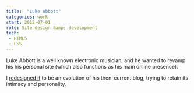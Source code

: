 ```yaml
---
title:  "Luke Abbott"
categories: work
start: 2012-07-01
role: Site design &amp; development
tech:
 - HTML5
 - CSS
---
```

Luke Abbott is a well known electronic musician, and he wanted to revamp his his personal site (which also functions as his main online presence).

I <a href="/examples/lukeabbottmusic.co.uk">redesigned it</a> to be an evolution of his then-current blog, trying to retain its intimacy and personality.